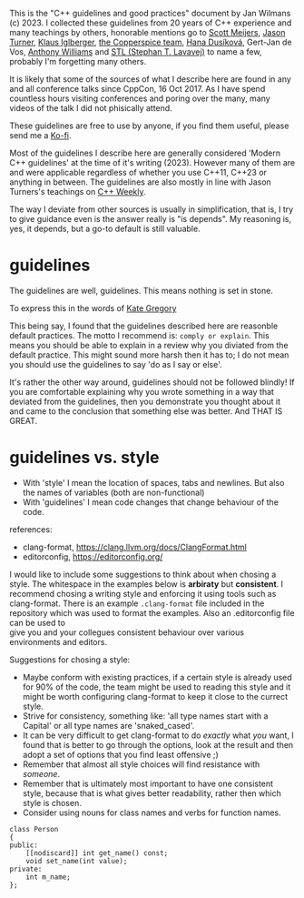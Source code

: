This is the "C++ guidelines and good practices" document by Jan Wilmans (c) 2023.
I collected these guidelines from 20 years of C++ experience and many teachings by others, honorable mentions go to [Scott Meijers](https://www.youtube.com/watch?v=wQxj20X-tIU), [Jason Turner](https://www.youtube.com/@cppweekly), [Klaus Iglberger](https://www.youtube.com/watch?v=PEcy1vYHb8A), [the Copperspice team](https://www.youtube.com/@CopperSpice), [Hana Dusíková](https://www.youtube.com/watch?v=C9MWAXYdFSY), Gert-Jan de Vos, [Anthony Williams](https://www.youtube.com/watch?v=JvHZ_OECOFU) and [STL (Stephan T. Lavavej)](https://www.youtube.com/watch?v=JhgWFYfdIho) to name a few, probably I'm forgetting many others.

It is likely that some of the sources of what I describe here are found in any and all conference talks since CppCon, 16 Oct 2017. As I have spend countless hours visiting conferences and poring over the many, many videos of the talk I did not phisically attend.

These guidelines are free to use by anyone, if you find them useful, please send me a [Ko-fi](https://ko-fi.com/janwilmans).

Most of the guidelines I describe here are generally considered 'Modern C++ guidelines' at the time of it's writing (2023). However many of them are and were applicable regardless of whether you use C++11, C++23 or anything in between.
The guidelines are also mostly in line with Jason Turners's teachings on [C++ Weekly](https://www.youtube.com/@cppweekly). 

The way I deviate from other sources is usually in simplification, that is, I try to give guidance even is the answer really is "is depends". My reasoning is, yes, it depends, but a go-to default is still valuable.

# guidelines

The guidelines are well, guidelines. This means nothing is set in stone. 

To express this in the words of [Kate Gregory ](https://www.youtube.com/watch?v=MBRoCdtZOYg) 

This being say, I found that the guidelines described here are reasonble default practices.
The motto I recommend is: `comply or explain`. This means you should be able to explain in a review why you diviated from the default practice.
This might sound more harsh then it has to; I do not mean you should use the guidelines to say 'do as I say or else'. 

It's rather the other way around, guidelines should not be followed blindly!
If you are comfortable explaining why you wrote something in a way that deviated from the guidelines, then you 
demonstrate you thought about it and came to the conclusion that something else was better. And THAT IS GREAT.

# guidelines vs. style 

- With 'style' I mean the location of spaces, tabs and newlines. But also the names of variables (both are non-functional)
- With 'guidelines' I mean code changes that change behaviour of the code.

references:

- clang-format, https://clang.llvm.org/docs/ClangFormat.html 
- editorconfig, https://editorconfig.org/ 

I would like to include some suggestions to think about when chosing a style.
The whitespace in the examples below is **arbiraty** but **consistent**. I recommend chosing a writing style and enforcing it using tools such as clang-format. 
There is an example `.clang-format` file included in the repository which was used to format the examples. Also an .editorconfig file can be used to  
give you and your collegues consistent behaviour over various environments and editors.

Suggestions for chosing a style:

- Maybe conform with existing practices, if a certain style is already used for 90% of the code, the team might be used to reading this style and it might be worth configuring clang-format to
  keep it close to the currect style.
- Strive for consistency, something like: 'all type names start with a Capital' or all type names are 'snaked_cased'.
- It can be very difficult to get clang-format to do _exactly_ what _you_ want, I found that is better to go through the options, look at the result and then adopt a set of options that you find least offensive ;)
- Remember that almost all style choices will find resistance with _someone_.
- Remember that is ultimately most important to have one consistent style, because that is what gives better readability, rather then which style is chosen.
- Consider using nouns for class names and verbs for function names.

```
class Person
{
public:
    [[nodiscard]] int get_name() const;
    void set_name(int value);
private:
    int m_name;
};
```


